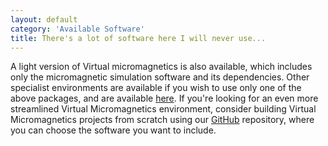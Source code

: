 ```yaml
---
layout: default
category: 'Available Software'
title: There's a lot of software here I will never use...
---
```


A light version of Virtual micromagnetics is also available, which includes
only the micromagnetic simulation software and its dependencies. Other
specialist environments are available if you wish to use only one of the above
packages, and are available
[here](https://atlas.hashicorp.com/virtualmicromagnetics). If you're looking
for an even more streamlined Virtual Micromagnetics environment, consider
building Virtual Micromagnetics projects from scratch using our
[GitHub](https://www.github.com/fangohr/virtualmicromagnetics) repository,
where you can choose the software you want to include.